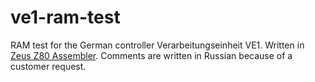 # ve1-ram-test
RAM test for the German controller Verarbeitungseinheit VE1. Written in [Zeus Z80 Assembler](http://www.desdes.com/products/oldfiles/zeus.htm). Comments are written in Russian because of a customer request.
